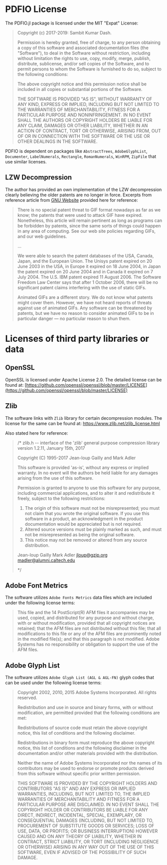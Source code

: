 # PDFIO License 

The PDFIO.jl package is licensed under the MIT "Expat" License:

> Copyright (c) 2017-2019: Sambit Kumar Dash.
> 
> Permission is hereby granted, free of charge, to any person obtaining a copy
> of this software and associated documentation files (the "Software"), to deal
> in the Software without restriction, including without limitation the rights
> to use, copy, modify, merge, publish, distribute, sublicense, and/or sell
> copies of the Software, and to permit persons to whom the Software is
> furnished to do so, subject to the following conditions:
> 
> The above copyright notice and this permission notice shall be included in all
> copies or substantial portions of the Software.
> 
> THE SOFTWARE IS PROVIDED "AS IS", WITHOUT WARRANTY OF ANY KIND, EXPRESS OR
> IMPLIED, INCLUDING BUT NOT LIMITED TO THE WARRANTIES OF MERCHANTABILITY,
> FITNESS FOR A PARTICULAR PURPOSE AND NONINFRINGEMENT. IN NO EVENT SHALL THE
> AUTHORS OR COPYRIGHT HOLDERS BE LIABLE FOR ANY CLAIM, DAMAGES OR OTHER
> LIABILITY, WHETHER IN AN ACTION OF CONTRACT, TORT OR OTHERWISE, ARISING FROM,
> OUT OF OR IN CONNECTION WITH THE SOFTWARE OR THE USE OR OTHER DEALINGS IN THE
> SOFTWARE.
> 
PDFIO is dependent on packages like `AbstractTrees`, `AdobeGlyphList`, 
`Documenter`, `LabelNumerals`, `Rectangle`, `RomanNumerals`, `WinRPM`, `ZipFile` 
that use similar licenses. 

## LZW Decompression

The author has provided an own implementation of the LZW decompression
clearly believing the older patents are no longer in force. Excerpts from
reference article from [GNU Website](https://www.gnu.org/philosophy/gif.html)
provided here for reference:

> There is no special patent threat to GIF format nowadays as far as we know; 
> the patents that were used to attack GIF have expired. Nonetheless, this 
> article will remain pertinent as long as programs can be forbidden by patents,
> since the same sorts of things could happen in any area of computing. See our 
> web site policies regarding GIFs, and our web guidelines.
>
>
> ...
>
>
> We were able to search the patent databases of the USA, Canada, Japan, and
> the European Union. The Unisys patent expired on 20 June 2003 in the USA, 
> in Europe it expired on 18 June 2004, in Japan the patent expired on 20 June
> 2004 and in Canada it expired on 7 July 2004. The U.S. IBM patent expired 11
> August 2006. The Software Freedom Law Center says that after 1 October 2006,
> there will be no significant patent claims interfering with the use of static
> GIFs.
> 
> Animated GIFs are a different story. We do not know what patents might cover 
> them. However, we have not heard reports of threats against use of animated 
> GIFs. Any software can be threatened by patents, but we have no reason to 
> consider animated GIFs to be in particular danger — no particular reason to 
> shun them.


# Licenses of third party libraries or data

## OpenSSL

OpenSSL is licensed under Apache License 2.0. The detailed license can be found
at: [https://github.com/openssl/openssl/blob/master/LICENSE](https://github.com/openssl/openssl/blob/master/LICENSE)

## Zlib

The software links with `Zlib` library for certain decompression modules. The
license for the same can be found at: https://www.zlib.net/zlib_license.html

Also stated here for reference:

>/* zlib.h -- interface of the 'zlib' general purpose compression library
>  version 1.2.11, January 15th, 2017
>
>  Copyright (C) 1995-2017 Jean-loup Gailly and Mark Adler
>
>  This software is provided 'as-is', without any express or implied
>  warranty.  In no event will the authors be held liable for any damages
>  arising from the use of this software.
>
>  Permission is granted to anyone to use this software for any purpose,
>  including commercial applications, and to alter it and redistribute it
>  freely, subject to the following restrictions:
>
>  1. The origin of this software must not be misrepresented; you must not
>     claim that you wrote the original software. If you use this software
>     in a product, an acknowledgment in the product documentation would be
>     appreciated but is not required.
>  2. Altered source versions must be plainly marked as such, and must not be
>     misrepresented as being the original software.
>  3. This notice may not be removed or altered from any source distribution.
>
>  Jean-loup Gailly        Mark Adler
>  jloup@gzip.org          madler@alumni.caltech.edu
>
> */

## Adobe Font Metrics

The software utilizes `Adobe Fonts Metrics` data files which are included under
the following license terms:

> This file and the 14 PostScript(R) AFM files it accompanies may be used, 
> copied, and distributed for any purpose and without charge, with or without 
> modification, provided that all copyright notices are retained; that the AFM 
> files are not distributed without this file; that all modifications to this 
> file or any of the AFM files are prominently noted in the modified file(s); 
> and that this paragraph is not modified. Adobe Systems has no responsibility 
> or obligation to support the use of the AFM files.

## Adobe Glyph List

The software utilizes `Adobe Glyph List (AGL & AGL-FN)` glyph codes that can be
used under the following license terms:

> Copyright 2002, 2010, 2015 Adobe Systems Incorporated.
> All rights reserved.
>
> Redistribution and use in source and binary forms, with or without
> modification, are permitted provided that the following conditions are
> met:
> 
> Redistributions of source code must retain the above copyright notice,
> this list of conditions and the following disclaimer.
>
> Redistributions in binary form must reproduce the above copyright
> notice, this list of conditions and the following disclaimer in the
> documentation and/or other materials provided with the distribution.
> 
> Neither the name of Adobe Systems Incorporated nor the names of its
> contributors may be used to endorse or promote products derived from
> this software without specific prior written permission.

> THIS SOFTWARE IS PROVIDED BY THE COPYRIGHT HOLDERS AND CONTRIBUTORS
> "AS IS" AND ANY EXPRESS OR IMPLIED WARRANTIES, INCLUDING, BUT NOT
> LIMITED TO, THE IMPLIED WARRANTIES OF MERCHANTABILITY AND FITNESS FOR
> A PARTICULAR PURPOSE ARE DISCLAIMED. IN NO EVENT SHALL THE COPYRIGHT
> HOLDER OR CONTRIBUTORS BE LIABLE FOR ANY DIRECT, INDIRECT, INCIDENTAL,
> SPECIAL, EXEMPLARY, OR CONSEQUENTIAL DAMAGES (INCLUDING, BUT NOT
> LIMITED TO, PROCUREMENT OF SUBSTITUTE GOODS OR SERVICES; LOSS OF USE,
> DATA, OR PROFITS; OR BUSINESS INTERRUPTION) HOWEVER CAUSED AND ON ANY
> THEORY OF LIABILITY, WHETHER IN CONTRACT, STRICT LIABILITY, OR TORT
> (INCLUDING NEGLIGENCE OR OTHERWISE) ARISING IN ANY WAY OUT OF THE USE
> OF THIS SOFTWARE, EVEN IF ADVISED OF THE POSSIBILITY OF SUCH DAMAGE.
